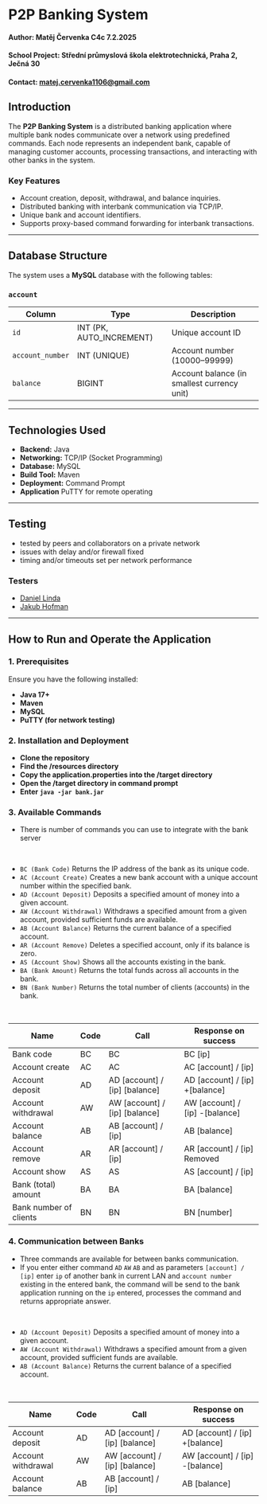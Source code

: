# P2P Banking System

#### Author: Matěj Červenka C4c 7.2.2025
#### School Project: Střední průmyslová škola elektrotechnická, Praha 2, Ječná 30
#### Contact: matej.cervenka1106@gmail.com

## Introduction
The **P2P Banking System** is a distributed banking application where multiple bank nodes communicate over a network using predefined commands. Each node represents an independent bank, capable of managing customer accounts, processing transactions, and interacting with other banks in the system.

### Key Features
- Account creation, deposit, withdrawal, and balance inquiries.
- Distributed banking with interbank communication via TCP/IP.
- Unique bank and account identifiers.
- Supports proxy-based command forwarding for interbank transactions.

---

## Database Structure
The system uses a **MySQL** database with the following tables:

### `account`
| Column         | Type        | Description                             |
|---------------|------------|-----------------------------------------|
| `id`         | INT (PK, AUTO_INCREMENT) | Unique account ID |
| `account_number` | INT (UNIQUE) | Account number (10000–99999) |
| `balance` | BIGINT | Account balance (in smallest currency unit) |

---

## Technologies Used
- **Backend:** Java
- **Networking:** TCP/IP (Socket Programming)
- **Database:** MySQL
- **Build Tool:** Maven
- **Deployment:** Command Prompt
- **Application** PuTTY for remote operating

---

## Testing

- tested by peers and collaborators on a private network
- issues with delay and/or firewall fixed
- timing and/or timeouts set per network performance

### Testers

- [Daniel Linda](https://github.com/WMeindW)
- [Jakub Hofman](https://github.com/Mithynite)

---

## How to Run and Operate the Application

### 1. Prerequisites
Ensure you have the following installed:
- **Java 17+**
- **Maven**
- **MySQL**
- **PuTTY (for network testing)**

### 2. Installation and Deployment
- **Clone the repository**
- **Find the /resources directory**
- **Copy the application.properties into the /target directory**
- **Open the /target directory in command prompt**
- **Enter ```java -jar bank.jar```**

### 3. Available Commands
- There is number of commands you can use to integrate with the bank server
  
<br>

- `BC (Bank Code)`  Returns the IP address of the bank as its unique code.
- `AC (Account Create)`  Creates a new bank account with a unique account number within the specified bank.
- `AD (Account Deposit)`  Deposits a specified amount of money into a given account.
- `AW (Account Withdrawal)`  Withdraws a specified amount from a given account, provided sufficient funds are available.
- `AB (Account Balance)`  Returns the current balance of a specified account.
- `AR (Account Remove)`  Deletes a specified account, only if its balance is zero.
- `AS (Account Show)`  Shows all the accounts existing in the bank.
- `BA (Bank Amount)`  Returns the total funds across all accounts in the bank.
- `BN (Bank Number)`  Returns the total number of clients (accounts) in the bank.

<br>

| Name                     | Code | Call                            | Response on success                            |
|--------------------------|------|---------------------------------|------------------------------------------------|
| Bank code                | BC   | BC                              | BC  [ip]                                       |
| Account create           | AC   | AC                              | AC  [account] / [ip]                           |
| Account deposit          | AD   | AD  [account] / [ip] [balance]  | AD  [account] / [ip]  +[balance]               |
| Account withdrawal       | AW   | AW  [account] / [ip] [balance]  | AW  [account] / [ip]  -[balance]               |
| Account balance          | AB   | AB  [account] / [ip]            | AB  [balance]                                  |
| Account remove           | AR   | AR  [account] / [ip]            | AR  [account] / [ip]   Removed                 |
| Account show             | AS   | AS                              | AS  [account] / [ip]    ||    [account] / [ip] |
| Bank (total) amount      | BA   | BA                              | BA  [balance]                                  |
| Bank number of clients   | BN   | BN                              | BN  [number]                                   |


### 4. Communication between Banks
- Three commands are available for between banks communication.
- If you enter either command `AD` `AW` `AB` and as parameters `[account] / [ip]` enter `ip` of another bank in current LAN and `account number` existing in the entered bank,
  the command will be send to the bank application running on the `ip` entered, processes the command and returns appropriate answer.

<br>

- `AD (Account Deposit)`  Deposits a specified amount of money into a given account.
- `AW (Account Withdrawal)`  Withdraws a specified amount from a given account, provided sufficient funds are available.
- `AB (Account Balance)`  Returns the current balance of a specified account.

<br>

| Name                     | Code | Call                            | Response on success                            |
|--------------------------|------|---------------------------------|------------------------------------------------|
| Account deposit          | AD   | AD  [account] / [ip] [balance]  | AD  [account] / [ip]  +[balance]               |
| Account withdrawal       | AW   | AW  [account] / [ip] [balance]  | AW  [account] / [ip]  -[balance]               |
| Account balance          | AB   | AB  [account] / [ip]            | AB  [balance]                                  |

